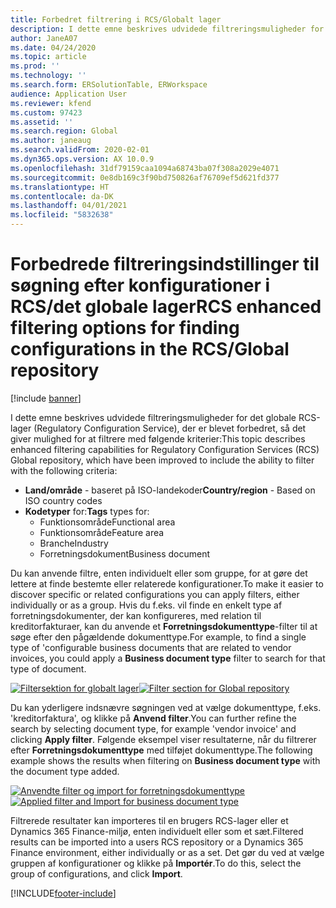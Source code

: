 ```yaml
---
title: Forbedret filtrering i RCS/Globalt lager
description: I dette emne beskrives udvidede filtreringsmuligheder for det globale RCS-lager, der er blevet forbedret, så det indeholder ekstra filtre.
author: JaneA07
ms.date: 04/24/2020
ms.topic: article
ms.prod: ''
ms.technology: ''
ms.search.form: ERSolutionTable, ERWorkspace
audience: Application User
ms.reviewer: kfend
ms.custom: 97423
ms.assetid: ''
ms.search.region: Global
ms.author: janeaug
ms.search.validFrom: 2020-02-01
ms.dyn365.ops.version: AX 10.0.9
ms.openlocfilehash: 31df79159caa1094a68743ba07f308a2029e4071
ms.sourcegitcommit: 0e8db169c3f90bd750826af76709ef5d621fd377
ms.translationtype: HT
ms.contentlocale: da-DK
ms.lasthandoff: 04/01/2021
ms.locfileid: "5832638"
---
```

# <a name="rcs-enhanced-filtering-options-for-finding-configurations-in-the-rcsglobal-repository"></a><span data-ttu-id="c198f-103">Forbedrede filtreringsindstillinger til søgning efter konfigurationer i RCS/det globale lager</span><span class="sxs-lookup"><span data-stu-id="c198f-103">RCS enhanced filtering options for finding configurations in the RCS/Global repository</span></span>

[!include [banner](../includes/banner.md)]

<span data-ttu-id="c198f-104">I dette emne beskrives udvidede filtreringsmuligheder for det globale RCS-lager (Regulatory Configuration Service), der er blevet forbedret, så det giver mulighed for at filtrere med følgende kriterier:</span><span class="sxs-lookup"><span data-stu-id="c198f-104">This topic describes enhanced filtering capabilities for Regulatory Configuration Services (RCS) Global repository, which have been improved to include the ability to filter with the following criteria:</span></span> 
- <span data-ttu-id="c198f-105">**Land/område** - baseret på ISO-landekoder</span><span class="sxs-lookup"><span data-stu-id="c198f-105">**Country/region** - Based on ISO country codes</span></span>  
- <span data-ttu-id="c198f-106">**Kodetyper** for:</span><span class="sxs-lookup"><span data-stu-id="c198f-106">**Tags** types for:</span></span>
  - <span data-ttu-id="c198f-107">Funktionsområde</span><span class="sxs-lookup"><span data-stu-id="c198f-107">Functional area</span></span>
  - <span data-ttu-id="c198f-108">Funktionsområde</span><span class="sxs-lookup"><span data-stu-id="c198f-108">Feature area</span></span>
  - <span data-ttu-id="c198f-109">Branche</span><span class="sxs-lookup"><span data-stu-id="c198f-109">Industry</span></span> 
  - <span data-ttu-id="c198f-110">Forretningsdokument</span><span class="sxs-lookup"><span data-stu-id="c198f-110">Business document</span></span> 

<span data-ttu-id="c198f-111">Du kan anvende filtre, enten individuelt eller som gruppe, for at gøre det lettere at finde bestemte eller relaterede konfigurationer.</span><span class="sxs-lookup"><span data-stu-id="c198f-111">To make it easier to discover specific or related configurations you can apply filters, either individually or as a group.</span></span> <span data-ttu-id="c198f-112">Hvis du f.eks. vil finde en enkelt type af forretningsdokumenter, der kan konfigureres, med relation til kreditorfakturaer, kan du anvende et **Forretningsdokumenttype**-filter til at søge efter den pågældende dokumenttype.</span><span class="sxs-lookup"><span data-stu-id="c198f-112">For example, to find a single type of 'configurable business documents that are related to vendor invoices, you could apply a **Business document type** filter to search for that type of document.</span></span> 

<span data-ttu-id="c198f-113">[![Filtersektion for globalt lager](media/rcs-enhanced-filter-section.JPG)](./media/rcs-enhanced-filter-section.JPG)</span><span class="sxs-lookup"><span data-stu-id="c198f-113">[![Filter section for Global repository](media/rcs-enhanced-filter-section.JPG)](./media/rcs-enhanced-filter-section.JPG)</span></span> 

<span data-ttu-id="c198f-114">Du kan yderligere indsnævre søgningen ved at vælge dokumenttype, f.eks. 'kreditorfaktura', og klikke på **Anvend filter**.</span><span class="sxs-lookup"><span data-stu-id="c198f-114">You can further refine the search by selecting document type, for example 'vendor invoice' and clicking **Apply filter**.</span></span> <span data-ttu-id="c198f-115">Følgende eksempel viser resultaterne, når du filtrerer efter **Forretningsdokumenttype** med tilføjet dokumenttype.</span><span class="sxs-lookup"><span data-stu-id="c198f-115">The following example shows the results when filtering on **Business document type** with the document type added.</span></span> 

<span data-ttu-id="c198f-116">[![Anvendte filter og import for forretningsdokumenttype](media/rcs-enhanced-filtering-applied.JPG)](./media/rcs-enhanced-filtering-applied.JPG)</span><span class="sxs-lookup"><span data-stu-id="c198f-116">[![Applied filter and Import for business document type](media/rcs-enhanced-filtering-applied.JPG)](./media/rcs-enhanced-filtering-applied.JPG)</span></span> 

<span data-ttu-id="c198f-117">Filtrerede resultater kan importeres til en brugers RCS-lager eller et Dynamics 365 Finance-miljø, enten individuelt eller som et sæt.</span><span class="sxs-lookup"><span data-stu-id="c198f-117">Filtered results can be imported into a users RCS repository or a Dynamics 365 Finance environment, either individually or as a set.</span></span> <span data-ttu-id="c198f-118">Det gør du ved at vælge gruppen af konfigurationer og klikke på **Importér**.</span><span class="sxs-lookup"><span data-stu-id="c198f-118">To do this, select the group of configurations, and click **Import**.</span></span>


[!INCLUDE[footer-include](../../includes/footer-banner.md)]